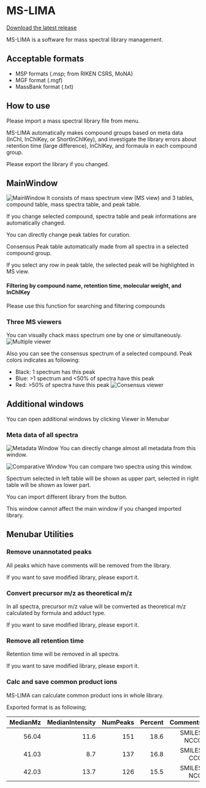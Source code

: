 # MS-LIMA 

[Download the latest release](https://github.com/tipputa/MS-LIMA-Standard//releases/latest)

MS-LIMA is a software for mass spectral library management.

## Acceptable formats
+ MSP formats (.msp; from RIKEN CSRS, MoNA)
+ MGF format (.mgf)
+ MassBank format (.txt)

## How to use
Please import a mass spectral library file from menu.

MS-LIMA automatically makes compound groups based on meta data (InChI, InChIKey, or ShortInChIKey), and investigate the library errors about retention time (large difference), InChIKey, and formaula in each compound group.

Please export the library if you changed.

## MainWindow
![MainWindow](https://github.com/tipputa/MS-LIMA-Standard/blob/master/MS-LIMA/Pic/190529_MS-LIMA.PNG?raw=true)
It consists of mass spectrum view (MS view) and 3 tables, compound table, mass spectra table, and peak table.

If you change selected compound, spectra table and peak informations are automatically changed.

You can directly change peak tables for curation. 

Consensus Peak table automatically made from all spectra in a selected compound group.

If you select any row in peak table, the selected peak will be highlighted in MS view.

#### Filtering by compound name, retention time, molecular weight, and InChIKey
Please use this function for searching and filtering compounds

### Three MS viewers 
You can visually chack mass spectrum one by one or simultaneously.
![Multiple viewer](https://github.com/tipputa/MS-LIMA-Standard/blob/master/MS-LIMA/Pic/190529_MS-LIMA_2.PNG?raw=true)

Also you can see the consensus spectrum of a selected compound. Peak colors indicates as following:
+ Black: 1 spectrum has this peak
+ Blue: >1 spectrum and <50% of spectra have this peak
+ Red: >50% of spectra have this peak
![Consensus viewer](https://github.com/tipputa/MS-LIMA-Standard/blob/master/MS-LIMA/Pic/190529_MS-LIMA_3.PNG?raw=true)


## Additional windows
You can open additional windows by clicking Viewer in Menubar
### Meta data of all spectra
![Metadata Window](https://github.com/tipputa/MS-LIMA-Standard/blob/master/MS-LIMA/Pic/190529_MetaInformation.PNG?raw=true)
You can directly change almost all metadata from this window. 

![Comparative Window](https://github.com/tipputa/MS-LIMA-Standard/blob/master/MS-LIMA/Pic/190529_ComparativeViewer.PNG?raw=true)
You can compare two spectra using this window. 

Spectrum selected in left table will be shown as upper part, selected in right table will be shown as lower part.

You can import different library from the button.

This window cannot affect the main window if you changed imported library.

## Menubar Utilities
### Remove unannotated peaks
All peaks which have comments will be removed from the library.

If you want to save modified library, please export it.

### Convert precursor m/z as theoretical m/z
In all spectra, precursor m/z value will be comverted as theoretical m/z calculated by formula and adduct type.

If you want to save modified library, please export it.

### Remove all retention time
Retention time will be removed in all spectra.

If you want to save modified library, please export it.

### Calc and save common product ions
MS-LIMA can calculate common product ions in whole library. 

Exported format is as following;

|MedianMz |MedianIntensity |NumPeaks |Percent |Comments |
|--:|--:|--:|--:|--:|
|56.04 |11.6 |151 |18.6 |SMILES NCCC |
|41.03 |8.7 |137 |16.8 |SMILES CCC |
|42.03 |13.7 |126 | 15.5 |SMILES NCC |

